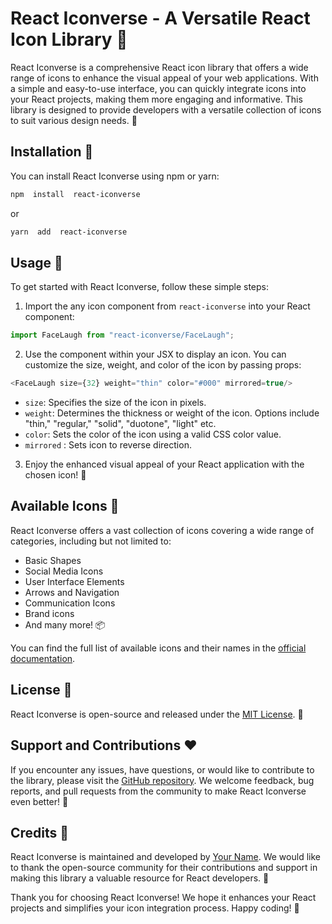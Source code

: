 # React Iconverse - A Versatile React Icon Library 🚀

React Iconverse is a comprehensive React icon library that offers a wide range of icons to enhance the visual appeal of your web applications. With a simple and easy-to-use interface, you can quickly integrate icons into your React projects, making them more engaging and informative. This library is designed to provide developers with a versatile collection of icons to suit various design needs. 🎨

## Installation 🔧

You can install React Iconverse using npm or yarn:

```bash
npm  install  react-iconverse
```

or

```bash
yarn  add  react-iconverse
```

## Usage 🚀

To get started with React Iconverse, follow these simple steps:

1.  Import the any icon component from `react-iconverse` into your React component:

```javascript
import FaceLaugh from "react-iconverse/FaceLaugh";
```

2.  Use the component within your JSX to display an icon. You can customize the size, weight, and color of the icon by passing props:

```javascript
<FaceLaugh size={32} weight="thin" color="#000" mirrored=true/>
```

- `size`: Specifies the size of the icon in pixels.
- `weight`: Determines the thickness or weight of the icon. Options include "thin," "regular," "solid", "duotone", "light" etc.
- `color`: Sets the color of the icon using a valid CSS color value.
- `mirrored` : Sets icon to reverse direction.

3.  Enjoy the enhanced visual appeal of your React application with the chosen icon! 🌟

## Available Icons 🎉

React Iconverse offers a vast collection of icons covering a wide range of categories, including but not limited to:

- Basic Shapes
- Social Media Icons
- User Interface Elements
- Arrows and Navigation
- Communication Icons
- Brand icons
- And many more! 📦

You can find the full list of available icons and their names in the [official documentation](https://example.com/react-iconverse/docs).

## License 📜

React Iconverse is open-source and released under the [MIT License](https://opensource.org/licenses/MIT). 📄

## Support and Contributions ❤️

If you encounter any issues, have questions, or would like to contribute to the library, please visit the [GitHub repository](https://github.com/your-username/react-iconverse). We welcome feedback, bug reports, and pull requests from the community to make React Iconverse even better! 🙌

## Credits 🙏

React Iconverse is maintained and developed by [Your Name](https://github.com/your-username). We would like to thank the open-source community for their contributions and support in making this library a valuable resource for React developers. 👏

Thank you for choosing React Iconverse! We hope it enhances your React projects and simplifies your icon integration process. Happy coding! 🚀
